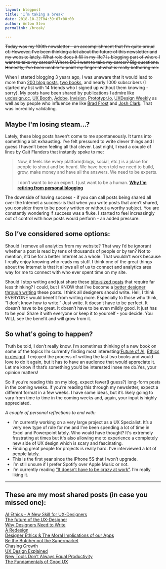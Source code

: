 ```yaml
---
layout: blogpost
title: 'I’m taking a break'
date: 2018-10-22T04:39:07+00:00
author: Anton Sten
permalink: /break/

---
```

~~Today was my 100th newsletter - an accomplishment that I’m quite proud of. However, I’ve been thinking a lot about the future of this newsletter and my website lately. What role does it fill in my life? Is blogging part of where I want to take my career? Where DO I want to take my career? Big questions. Honestly, I’ve been unable to point my finger at what is really bothering me.~~

When I started blogging 3 years ago, I was unaware that it would lead to more than [200 blog posts](https://www.antonsten.com/blog), [two books](https://www.antonsten.com/books), and nearly 1000 subscribers (I started my list with 14 friends who I signed up without them knowing - sorry). My posts have been shared by publications I admire like [uxdesign.cc](https://twitter.com/uxdesigncc/status/1013771287519485952), [UX Booth](https://twitter.com/UXBooth/status/1001591543009087488), [Adobe](https://twitter.com/AdobeXD/status/663763999465451520), [Invision](https://twitter.com/InVisionApp/status/1029518095495389184), [Prototypr.io](https://twitter.com/prototyprIO/status/1007486356766019584), [UXDesign Weekly](https://twitter.com/uxdesignweekly/status/1003700914237136906) as well as by people who influence me like [Brad Frost](http://bradfrost.com/blog/post/email-responses-3-ux-designer-or-front-end-developer/) and [Josh Clark](https://bigmedium.com/ideas/links/future-of-the-ux-designer.html). That was incredibly validating.

## Maybe I'm losing steam...?
Lately, these blog posts haven’t come to me spontaneously. It turns into something a bit exhausting. I’ve felt pressured to write clever things and I guess I haven’t been feeling all that clever. Last night, I read a couple of lines by Cait Flanders that instantly spoke to me:

>Now, it feels like every platform(blogs, social, etc.) is a place for people to shout and be heard. We have been told we need to build, grow, make money and have all the answers. We need to be experts.<br /><br />I don’t want to be an expert. I just want to be a human.
**[Why I’m retiring from personal blogging](https://caitflanders.com/2018/09/04/retiring-from-personal-blogging/)**

The downside of having success - if you can call posts being shared all over the Internet a success-is that when you write posts that aren’t shared, you consider them to be poorly written or without a worthy subject. You are constantly wondering if success was a fluke. I started to feel increasingly out of control with how posts would perform - an added pressure.

## So I’ve considered some options:
Should I remove all analytics from my website? That way I’d be ignorant whether a post is read by tens of thousands of people or by ten? Not to mention, it’d be for a better Internet as a whole. That wouldn’t work because I really enjoy knowing who reads my stuff. I think one of the great things about the Internet is that it allows all of us to connect and analytics area way for me to connect with who ever spent time on my site.

Should I stop writing and just share these [bite-sized posts](https://www.antonsten.com/organized-browsing/) that require far less thinking? I could, but I KNOW that I’ve become a [better designer through writing](https://www.antonsten.com/designers-write/) these posts. I think all designers should write. Hell, I think EVERYONE would benefit from writing more. Especially to those who think, “I don’t know how to write.” Just write. It doesn’t have to be perfect. It doesn’t have to be great. It doesn’t have to be even mildly good. It just has to be you! Share it with everyone or keep it to yourself - you decide. You WILL see the benefit and will grow from it.

## So what's going to happen?
Truth be told, I don’t really know. I’m sometimes thinking of a new book on some of the topics I’m currently finding most interesting([Future of AI](https://www.antonsten.com/ai-ethics/), [Ethics in design](https://www.antonsten.com/moral-implications-apps/)). I enjoyed the process of writing the last two books and would love to do it again, but it has to have an audience that would appreciate it. Let me know if that’s something you’d be interested insee me do.Yes, your opinion matters!

So if you’re reading this on my blog, expect fewer(I guess?) long-form posts in the coming weeks. If you’re reading this through my newsletter, expect a different format in a few weeks. I have some ideas, but it’s likely going to vary from time to time in the coming weeks and, again, your input is highly appreciated.  

_A couple of personal reflections to end with:_
- I’m currently working on a very large project as a UX Specialist. It’s a very new type of role for me and I’ve been spending a lot of time in Excel and Powerpoint lately. Who would have thought? It's extremely frustrating at times but it's also allowing me to experience a completely new side of UX design which is scary and fascinating.
- Finding great people for projects is really hard. I’ve interviewed a lot of people lately.
- This is the first year since the iPhone 5S that I won’t upgrade.
- I’m still unsure if I prefer Spotify over Apple Music or not.
- I’m currently reading [“It doesn’t have to be crazy at work”](https://basecamp.com/books/calm). I’m really liking it.

---

## These are my most shared posts (in case you missed one):
[AI Ethics - A New Skill for UX-Designers](https://www.antonsten.com/ai-ethics/)<br />
[The future of the UX-Designer](https://www.antonsten.com/future-ux-designer/)<br />
[Why Designers Need to Write](https://www.antonsten.com/designers-write/)<br />
[A Redesign](https://www.antonsten.com/redesign/)<br />
[Designer Ethics & The Moral Implications of our Apps](https://www.antonsten.com/moral-implications-apps/)<br />
[Be the Butcher not the Supermarket](https://www.antonsten.com/be-the-butcher-not-the-supermarket/)<br />
[Chasing Growth](https://www.antonsten.com/chasinggrowth/)<br />
[UX Design Explained](https://www.antonsten.com/ux-design-explained/)<br />
[New Tools Don’t Always Equal Productivity](https://www.antonsten.com/newtools/)<br />
[The Fundamentals of Good UX](https://www.antonsten.com/fundamentals-of-ux/)<br />
